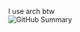 I use arch btw</br>
![GitHub Summary](http://github-profile-summary-cards.vercel.app/api/cards/profile-details?username=L-o-ng&theme=tokyonight)

